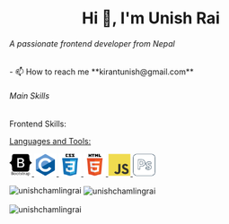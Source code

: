 
<h1 align="center">Hi 👋, I'm Unish Rai</h1>
<h6 align="start">A passionate frontend developer from Nepal</h6>
- 📫 How to reach me **kirantunish@gmail.com**
<h6 align="start">Main Skills</h6>
Frontend Skills:
<p align="left"> <a href="https://getbootstrap.com" target="_blank" rel="noreferrer"> <img 


<h3 align="left">Languages and Tools:</h3>
<p align="left"> <a href="https://getbootstrap.com" target="_blank" rel="noreferrer"> <img src="https://raw.githubusercontent.com/devicons/devicon/master/icons/bootstrap/bootstrap-plain-wordmark.svg" alt="bootstrap" width="40" height="40"/> </a> <a href="https://www.cprogramming.com/" target="_blank" rel="noreferrer"> <img src="https://raw.githubusercontent.com/devicons/devicon/master/icons/c/c-original.svg" alt="c" width="40" height="40"/> </a> <a href="https://www.w3schools.com/css/" target="_blank" rel="noreferrer"> <img src="https://raw.githubusercontent.com/devicons/devicon/master/icons/css3/css3-original-wordmark.svg" alt="css3" width="40" height="40"/> </a> <a href="https://www.w3.org/html/" target="_blank" rel="noreferrer"> <img src="https://raw.githubusercontent.com/devicons/devicon/master/icons/html5/html5-original-wordmark.svg" alt="html5" width="40" height="40"/> </a> <a href="https://developer.mozilla.org/en-US/docs/Web/JavaScript" target="_blank" rel="noreferrer"> <img src="https://raw.githubusercontent.com/devicons/devicon/master/icons/javascript/javascript-original.svg" alt="javascript" width="40" height="40"/> </a> <a href="https://www.photoshop.com/en" target="_blank" rel="noreferrer"> <img src="https://raw.githubusercontent.com/devicons/devicon/master/icons/photoshop/photoshop-line.svg" alt="photoshop" width="40" height="40"/> </a> </p>

<p><img align="left" src="https://github-readme-stats.vercel.app/api/top-langs?username=unishchamlingrai&show_icons=true&locale=en&layout=compact" alt="unishchamlingrai" /></p>

<p>&nbsp;<img align="center" src="https://github-readme-stats.vercel.app/api?username=unishchamlingrai&show_icons=true&locale=en" alt="unishchamlingrai" /></p>

<p><img align="center" src="https://github-readme-streak-stats.herokuapp.com/?user=unishchamlingrai&" alt="unishchamlingrai" /></p>
